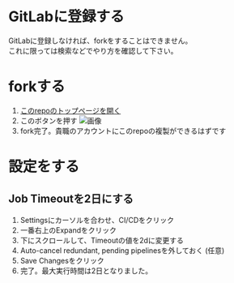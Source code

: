 # GitLabに登録する
GitLabに登録しなければ、forkをすることはできません。   
これに限っては検索などでやり方を確認して下さい。    

# forkする
1. [このrepoのトップページを開く](https://gitlab.com/AnKoushinist/nuclear-missiles-by-krsw)
2. このボタンを押す ![画像](https://imgur.com/download/pds6L6H)
3. fork完了。貴職のアカウントにこのrepoの複製ができるはずです

# 設定をする
## Job Timeoutを2日にする
1. Settingsにカーソルを合わせ、CI/CDをクリック
2. 一番右上のExpandをクリック
3. 下にスクロールして、Timeoutの値を2dに変更する
4. Auto-cancel redundant, pending pipelinesを外しておく (任意)
5. Save Changesをクリック
6. 完了。最大実行時間は2日となりました。